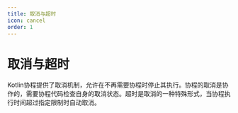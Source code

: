 ```yaml
---
title: 取消与超时
icon: cancel
order: 1
---
```


# 取消与超时

Kotlin协程提供了取消机制，允许在不再需要协程时停止其执行。协程的取消是协作的，需要协程代码检查自身的取消状态。超时是取消的一种特殊形式，当协程执行时间超过指定限制时自动取消。

